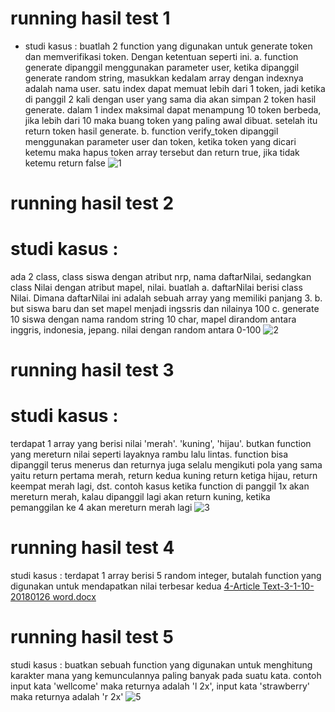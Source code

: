 # running hasil test 1 
* studi kasus :
buatlah 2 function yang digunakan untuk generate token dan memverifikasi token. Dengan ketentuan seperti ini. 
a. function generate dipanggil menggunakan parameter user, ketika dipanggil generate random string, masukkan kedalam array dengan indexnya adalah nama user. satu index dapat memuat lebih dari 1 token, jadi ketika di panggil 2 kali dengan user yang sama dia akan simpan 2 token hasil generate. dalam 1 index maksimal dapat menampung 10 token berbeda, jika lebih dari 10 maka buang token yang paling awal dibuat. setelah itu return token hasil generate.
b. function verify_token dipanggil menggunakan parameter user dan token, ketika token yang dicari ketemu maka hapus token array tersebut dan return true, jika tidak ketemu return false 
![1](https://github.com/auditasya12/test-array-php/assets/68654073/78c142ea-bf61-4e15-b1e7-168542ccba81)

# running hasil test 2 
# studi kasus :
ada 2 class, class siswa dengan atribut nrp, nama daftarNilai, sedangkan class Nilai dengan atribut mapel, nilai. buatlah 
a. daftarNilai berisi class Nilai. Dimana daftarNilai ini adalah sebuah array yang memiliki panjang 3.
b. but siswa baru dan set mapel menjadi ingssris dan nilainya 100
c. generate 10 siswa dengan nama random string 10 char, mapel dirandom antara inggris, indonesia, jepang. nilai dengan random antara 0-100
![2](https://github.com/auditasya12/test-array-php/assets/68654073/f7edab82-4c12-4f43-be4a-13aa02f1e2b5)

# running hasil test 3 
# studi kasus :
terdapat 1 array yang berisi nilai 'merah'. 'kuning', 'hijau'. butkan function yang mereturn nilai seperti layaknya rambu lalu lintas. function bisa dipanggil terus menerus dan returnya juga selalu mengikuti pola yang sama yaitu return pertama merah, return kedua kuning return ketiga hijau, return keempat merah lagi, dst. contoh kasus ketika function di panggil 1x akan mereturn merah, kalau dipanggil lagi akan return kuning, ketika pemanggilan ke 4 akan mereturn merah lagi
![3](https://github.com/auditasya12/test-array-php/assets/68654073/cb0f832a-c4b4-48bc-aab8-4c61be74bc5d)

# running hasil test 4
studi kasus :
terdapat 1 array berisi 5 random integer, butalah function yang digunakan untuk mendapatkan nilai terbesar kedua
[4-Article Text-3-1-10-20180126 word.docx](https://github.com/auditasya12/test-array-php/files/14319716/4-Article.Text-3-1-10-20180126.word.docx)

# running hasil test 5
studi kasus :
buatkan sebuah function yang digunakan untuk menghitung karakter mana yang kemunculannya paling banyak pada suatu kata. contoh input kata 'wellcome' maka returnya adalah 'l 2x', input kata 'strawberry' maka returnya adalah 'r 2x' 
![5](https://github.com/auditasya12/test-array-php/assets/68654073/f72e836c-4647-4f0d-b30e-67ed139ce703)

